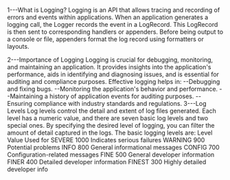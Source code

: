 1---What is Logging?
    Logging is an API that allows tracing and recording of errors and events within applications. 
    When an application generates a logging call, the Logger records the event in a LogRecord. 
    This LogRecord is then sent to corresponding handlers or appenders. 
    Before being output to a console or file, appenders format the log record using formatters or layouts.

2---Importance of Logging
    Logging is crucial for debugging, monitoring, and maintaining an application. 
    It provides insights into the application's performance, aids in identifying and diagnosing issues, and 
    is essential for auditing and compliance purposes. 
    Effective logging helps in:
      --Debugging and fixing bugs.
      --Monitoring the application's behavior and performance.
      --Maintaining a history of application events for auditing purposes.
      --Ensuring compliance with industry standards and regulations.
3---Log Levels
    Log levels control the detail and extent of log files generated.
    Each level has a numeric value, and there are seven basic log levels and two special ones. 
    By specifying the desired level of logging, you can filter the amount of detail captured in the logs. 
    The basic logging levels are:
Level	     Value	    Used for
SEVERE	   1000	      Indicates serious failures
WARNING	   900	      Potential problems
INFO	     800	      General informational messages
CONFIG	   700	      Configuration-related messages
FINE	     500	      General developer information
FINER	     400	      Detailed developer information
FINEST	   300	      Highly detailed developer info
